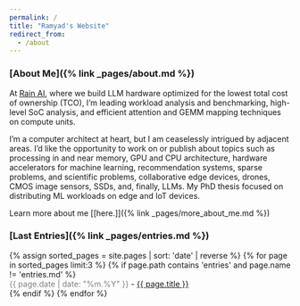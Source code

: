 ```yaml
---
permalink: /
title: "Ramyad's Website"
redirect_from:
  - /about
---
```

### [About Me]({% link _pages/about.md %})

At [Rain AI](https://rain.ai/), where we build LLM hardware optimized for the lowest total cost of ownership (TCO), I’m leading workload analysis and benchmarking, high-level SoC analysis, and efficient attention and GEMM mapping techniques on compute units.

I’m a computer architect at heart, but I am ceaselessly intrigued by adjacent areas. I’d like the opportunity to work on or publish about topics such as processing in and near memory, GPU and CPU architecture, hardware accelerators for machine learning, recommendation systems, sparse problems, and scientific problems, collaborative edge devices, drones, CMOS image sensors, SSDs, and, finally, LLMs. My PhD thesis focused on distributing ML workloads on edge and IoT devices.

Learn more about me [[here.]]({% link _pages/more_about_me.md %})  


### [Last Entries]({% link _pages/entries.md %})
<ul id="recent-posts" style="list-style-type: none; padding-left: 0">
{% assign sorted_pages = site.pages | sort: 'date' | reverse %}
{% for page in sorted_pages limit:3 %}
    {% if page.path contains 'entries' and page.name != 'entries.md' %}
      <li><span style="color: gray;">{{ page.date | date: "%m.%Y" }}</span> - <a href="{{ page.url | relative_url }}">{{ page.title }} </a></li>
    {% endif %}
{% endfor %}
</ul>
